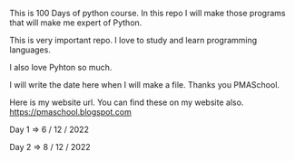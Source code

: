 This is 100 Days of python course. In this repo I will make those programs that will make me expert of Python.

This is very important repo. I love to study and learn programming languages. 

I also love Pyhton so much.

I will write the date here when I will make a file.
Thanks you PMASchool.

Here is my website url. You can find these on my website also.
https://pmaschool.blogspot.com

Day 1 => 6 / 12 / 2022

Day 2 => 8 / 12 / 2022
